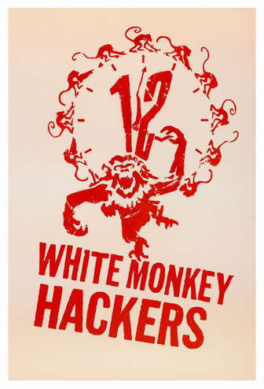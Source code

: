 ![White Monkey RedTeaming Tools](https://github.com/byoniq/RedTeaming-Tools/blob/main/ChatGPT%20Image%20Oct%2029%2C%202025%2C%2005_56_18%20PM.png)
